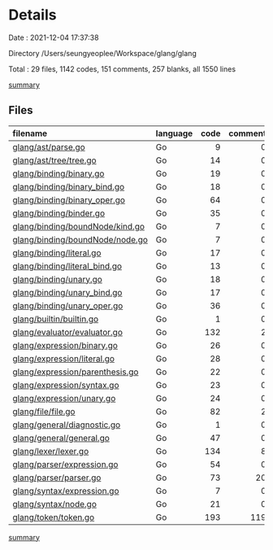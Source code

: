 # Details

Date : 2021-12-04 17:37:38

Directory /Users/seungyeoplee/Workspace/glang/glang

Total : 29 files, 1142 codes, 151 comments, 257 blanks, all 1550 lines

[summary](results.md)

## Files

| filename | language | code | comment | blank | total |
| :--- | :--- | ---: | ---: | ---: | ---: |
| [glang/ast/parse.go](/glang/ast/parse.go) | Go | 9 | 0 | 3 | 12 |
| [glang/ast/tree/tree.go](/glang/ast/tree/tree.go) | Go | 14 | 0 | 4 | 18 |
| [glang/binding/binary.go](/glang/binding/binary.go) | Go | 19 | 0 | 6 | 25 |
| [glang/binding/binary_bind.go](/glang/binding/binary_bind.go) | Go | 18 | 0 | 3 | 21 |
| [glang/binding/binary_oper.go](/glang/binding/binary_oper.go) | Go | 64 | 0 | 14 | 78 |
| [glang/binding/binder.go](/glang/binding/binder.go) | Go | 35 | 0 | 7 | 42 |
| [glang/binding/boundNode/kind.go](/glang/binding/boundNode/kind.go) | Go | 7 | 0 | 3 | 10 |
| [glang/binding/boundNode/node.go](/glang/binding/boundNode/node.go) | Go | 7 | 0 | 4 | 11 |
| [glang/binding/literal.go](/glang/binding/literal.go) | Go | 17 | 0 | 6 | 23 |
| [glang/binding/literal_bind.go](/glang/binding/literal_bind.go) | Go | 13 | 0 | 3 | 16 |
| [glang/binding/unary.go](/glang/binding/unary.go) | Go | 18 | 0 | 6 | 24 |
| [glang/binding/unary_bind.go](/glang/binding/unary_bind.go) | Go | 17 | 0 | 3 | 20 |
| [glang/binding/unary_oper.go](/glang/binding/unary_oper.go) | Go | 36 | 0 | 9 | 45 |
| [glang/builtin/builtin.go](/glang/builtin/builtin.go) | Go | 1 | 0 | 1 | 2 |
| [glang/evaluator/evaluator.go](/glang/evaluator/evaluator.go) | Go | 132 | 2 | 17 | 151 |
| [glang/expression/binary.go](/glang/expression/binary.go) | Go | 26 | 0 | 5 | 31 |
| [glang/expression/literal.go](/glang/expression/literal.go) | Go | 28 | 0 | 10 | 38 |
| [glang/expression/parenthesis.go](/glang/expression/parenthesis.go) | Go | 22 | 0 | 7 | 29 |
| [glang/expression/syntax.go](/glang/expression/syntax.go) | Go | 23 | 0 | 7 | 30 |
| [glang/expression/unary.go](/glang/expression/unary.go) | Go | 24 | 0 | 5 | 29 |
| [glang/file/file.go](/glang/file/file.go) | Go | 82 | 2 | 16 | 100 |
| [glang/general/diagnostic.go](/glang/general/diagnostic.go) | Go | 1 | 0 | 1 | 2 |
| [glang/general/general.go](/glang/general/general.go) | Go | 47 | 0 | 13 | 60 |
| [glang/lexer/lexer.go](/glang/lexer/lexer.go) | Go | 134 | 8 | 17 | 159 |
| [glang/parser/expression.go](/glang/parser/expression.go) | Go | 54 | 0 | 6 | 60 |
| [glang/parser/parser.go](/glang/parser/parser.go) | Go | 73 | 20 | 16 | 109 |
| [glang/syntax/expression.go](/glang/syntax/expression.go) | Go | 7 | 0 | 3 | 10 |
| [glang/syntax/node.go](/glang/syntax/node.go) | Go | 21 | 0 | 5 | 26 |
| [glang/token/token.go](/glang/token/token.go) | Go | 193 | 119 | 57 | 369 |

[summary](results.md)